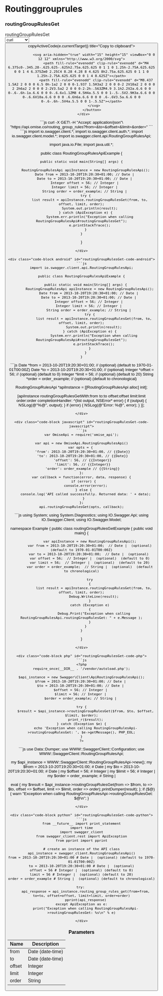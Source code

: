 # Routinggrouprules


<div style={{ display: 'flex', justifyContent: 'space-between', gap: '1rem' }}>

  <div class="sub-heading" style={{flex: 2}}>
    <h3>routingGroupRulesGet</h3>
  </div>
  <div class="code" style={{flex: 2}}>
    <div class="code-container">
      <div class="code-header">routingGroupRulesGet</div>
      <div class="code-dropdown">
        <select  onChange={(e) => handleLanguageChange(e.target)}>
          <option value="curl">curl</option><option value="java">java</option><option value="android">android</option><option value="objc">objc</option><option value="javascript">javascript</option><option value="csharp">csharp</option><option value="php">php</option><option value="perl">perl</option><option value="python">python</option>
        </select>
        <button className="copy-btn" onClick={(e) => copyActiveCode(e.currentTarget)} title="Copy to clipboard">

                <svg aria-hidden="true" width="15" height="15" viewBox="0 0 12 12" xmlns="http://www.w3.org/2000/svg">
                  <path fill-rule="evenodd" clip-rule="evenodd" d="M4 6.375c0-.345.28-.625.625-.625h2.75a.625.625 0 1 1 0 1.25h-2.75A.625.625 0 0 1 4 6.375Zm0 2.25C4 8.28 4.28 8 4.625 8h2.75a.625.625 0 1 1 0 1.25h-2.75A.625.625 0 0 1 4 8.625Z"></path>
                  <path fill-rule="evenodd" clip-rule="evenodd" d="M8.437 1.5A2 2 0 0 0 6.5 0h-1a2 2 0 0 0-1.937 1.5H3a2 2 0 0 0-2 2V10a2 2 0 0 0 2 2h6a2 2 0 0 0 2-2V3.5a2 2 0 0 0-2-2h-.563ZM4.9 3.1h2.2V2a.6.6 0 0 0-.6-.6h-1a.6.6 0 0 0-.6.6v1.1ZM8 4.5H4a.5.5 0 0 1-.5-.5V2.9H3a.6.6 0 0 0-.6.6V10a.6.6 0 0 0 .6.6h6a.6.6 0 0 0 .6-.6V3.5a.6.6 0 0 0-.6-.6h-.5V4a.5.5 0 0 1-.5.5Z"></path>
                </svg>
              </button>
      </div>
      
<div class="code-block curl active" id="routingGroupRulesGet-code-curl">
```js
curl -X GET\
-H "Accept: application/json"\
"https://api.omise.co/routing_group_rules?from=&to=&offset=&limit=&order="
```
</div>

<div class="code-block java" id="routingGroupRulesGet-code-java">
```js
import io.swagger.client.*;
import io.swagger.client.auth.*;
import io.swagger.client.model.*;
import io.swagger.client.api.RoutingGroupRulesApi;

import java.io.File;
import java.util.*;

public class RoutingGroupRulesApiExample {

    public static void main(String[] args) {
        
        RoutingGroupRulesApi apiInstance = new RoutingGroupRulesApi();
        Date from = 2013-10-20T19:20:30+01:00; // Date | 
        Date to = 2013-10-20T19:20:30+01:00; // Date | 
        Integer offset = 56; // Integer | 
        Integer limit = 56; // Integer | 
        String order = order_example; // String | 
        try {
            list result = apiInstance.routingGroupRulesGet(from, to, offset, limit, order);
            System.out.println(result);
        } catch (ApiException e) {
            System.err.println("Exception when calling RoutingGroupRulesApi#routingGroupRulesGet");
            e.printStackTrace();
        }
    }
}
```
</div>

<div class="code-block android" id="routingGroupRulesGet-code-android">
```js
import io.swagger.client.api.RoutingGroupRulesApi;

public class RoutingGroupRulesApiExample {

    public static void main(String[] args) {
        RoutingGroupRulesApi apiInstance = new RoutingGroupRulesApi();
        Date from = 2013-10-20T19:20:30+01:00; // Date | 
        Date to = 2013-10-20T19:20:30+01:00; // Date | 
        Integer offset = 56; // Integer | 
        Integer limit = 56; // Integer | 
        String order = order_example; // String | 
        try {
            list result = apiInstance.routingGroupRulesGet(from, to, offset, limit, order);
            System.out.println(result);
        } catch (ApiException e) {
            System.err.println("Exception when calling RoutingGroupRulesApi#routingGroupRulesGet");
            e.printStackTrace();
        }
    }
}
```
</div>

<div class="code-block objc" id="routingGroupRulesGet-code-objc">
```js
Date *from = 2013-10-20T19:20:30+01:00; //  (optional) (default to 1970-01-01T00:00Z)
Date *to = 2013-10-20T19:20:30+01:00; //  (optional)
Integer *offset = 56; //  (optional) (default to 0)
Integer *limit = 56; //  (optional) (default to 20)
String *order = order_example; //  (optional) (default to chronological)

RoutingGroupRulesApi *apiInstance = [[RoutingGroupRulesApi alloc] init];

[apiInstance routingGroupRulesGetWith:from
    to:to
    offset:offset
    limit:limit
    order:order
              completionHandler: ^(list output, NSError* error) {
                            if (output) {
                                NSLog(@"%@", output);
                            }
                            if (error) {
                                NSLog(@"Error: %@", error);
                            }
                        }];
```
</div>

<div class="code-block javascript" id="routingGroupRulesGet-code-javascript">
```js
var OmiseApi = require('omise_api');

var api = new OmiseApi.RoutingGroupRulesApi()
var opts = { 
  'from': 2013-10-20T19:20:30+01:00, // {{Date}} 
  'to': 2013-10-20T19:20:30+01:00, // {{Date}} 
  'offset': 56, // {{Integer}} 
  'limit': 56, // {{Integer}} 
  'order': order_example // {{String}} 
};
var callback = function(error, data, response) {
  if (error) {
    console.error(error);
  } else {
    console.log('API called successfully. Returned data: ' + data);
  }
};
api.routingGroupRulesGet(opts, callback);
```
</div>

<div class="code-block csharp" id="routingGroupRulesGet-code-csharp">
```js
using System;
using System.Diagnostics;
using IO.Swagger.Api;
using IO.Swagger.Client;
using IO.Swagger.Model;

namespace Example
{
    public class routingGroupRulesGetExample
    {
        public void main()
        {

            var apiInstance = new RoutingGroupRulesApi();
            var from = 2013-10-20T19:20:30+01:00;  // Date |  (optional)  (default to 1970-01-01T00:00Z)
            var to = 2013-10-20T19:20:30+01:00;  // Date |  (optional) 
            var offset = 56;  // Integer |  (optional)  (default to 0)
            var limit = 56;  // Integer |  (optional)  (default to 20)
            var order = order_example;  // String |  (optional)  (default to chronological)

            try
            {
                list result = apiInstance.routingGroupRulesGet(from, to, offset, limit, order);
                Debug.WriteLine(result);
            }
            catch (Exception e)
            {
                Debug.Print("Exception when calling RoutingGroupRulesApi.routingGroupRulesGet: " + e.Message );
            }
        }
    }
}
```
</div>

<div class="code-block php" id="routingGroupRulesGet-code-php">
```js
<?php
require_once(__DIR__ . '/vendor/autoload.php');

$api_instance = new Swagger\Client\ApiRoutingGroupRulesApi();
$from = 2013-10-20T19:20:30+01:00; // Date | 
$to = 2013-10-20T19:20:30+01:00; // Date | 
$offset = 56; // Integer | 
$limit = 56; // Integer | 
$order = order_example; // String | 

try {
    $result = $api_instance->routingGroupRulesGet($from, $to, $offset, $limit, $order);
    print_r($result);
} catch (Exception $e) {
    echo 'Exception when calling RoutingGroupRulesApi->routingGroupRulesGet: ', $e->getMessage(), PHP_EOL;
}
?>
```
</div>

<div class="code-block perl" id="routingGroupRulesGet-code-perl">
```js
use Data::Dumper;
use WWW::SwaggerClient::Configuration;
use WWW::SwaggerClient::RoutingGroupRulesApi;

my $api_instance = WWW::SwaggerClient::RoutingGroupRulesApi->new();
my $from = 2013-10-20T19:20:30+01:00; # Date | 
my $to = 2013-10-20T19:20:30+01:00; # Date | 
my $offset = 56; # Integer | 
my $limit = 56; # Integer | 
my $order = order_example; # String | 

eval { 
    my $result = $api_instance->routingGroupRulesGet(from => $from, to => $to, offset => $offset, limit => $limit, order => $order);
    print Dumper($result);
};
if ($@) {
    warn "Exception when calling RoutingGroupRulesApi->routingGroupRulesGet: $@\n";
}
```
</div>

<div class="code-block python" id="routingGroupRulesGet-code-python">
```js
from __future__ import print_statement
import time
import swagger_client
from swagger_client.rest import ApiException
from pprint import pprint

# create an instance of the API class
api_instance = swagger_client.RoutingGroupRulesApi()
from = 2013-10-20T19:20:30+01:00 # Date |  (optional) (default to 1970-01-01T00:00Z)
to = 2013-10-20T19:20:30+01:00 # Date |  (optional)
offset = 56 # Integer |  (optional) (default to 0)
limit = 56 # Integer |  (optional) (default to 20)
order = order_example # String |  (optional) (default to chronological)

try: 
    api_response = api_instance.routing_group_rules_get(from=from, to=to, offset=offset, limit=limit, order=order)
    pprint(api_response)
except ApiException as e:
    print("Exception when calling RoutingGroupRulesApi->routingGroupRulesGet: %s\n" % e)
```
</div>
     
    </div>
     
### Parameters

| Name | Description |
|------|-------------|
| from | Date (date-time) |
| to | Date (date-time) |
| offset | Integer |
| limit | Integer |
| order | String |

  </div>
</div>

